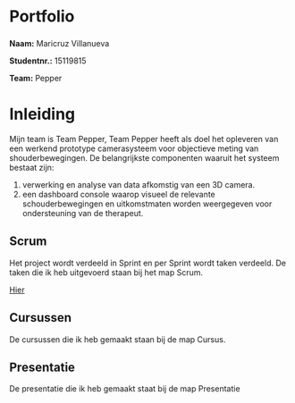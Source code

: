 #   **Portfolio**
###  
**Naam:** Maricruz Villanueva


**Studentnr.:** 15119815


**Team:** Pepper


# **Inleiding**
Mijn team is Team Pepper, Team Pepper heeft als doel het opleveren van een werkend prototype camerasysteem voor objectieve meting van shouderbewegingen. De belangrijkste componenten waaruit het systeem bestaat zijn: 
1) verwerking en analyse van data afkomstig van een 3D camera.
2) een dashboard console waarop visueel de relevante schouderbewegingen en uitkomstmaten worden weergegeven voor ondersteuning van de therapeut.


## Scrum
Het project wordt verdeeld in Sprint en per Sprint wordt taken verdeeld.
De taken die ik heb uitgevoerd staan bij het map Scrum.

[Hier](Cursus/cursus.md)

## Cursussen
De cursussen die ik heb gemaakt staan bij de map Cursus.

## Presentatie
De presentatie die ik heb gemaakt staat bij de map Presentatie

